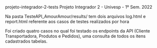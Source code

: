 projeto-integrador-2-tests
Projeto Integrador 2 - Univesp - 1º Sem. 2022

Na pasta TesteAPI_AmourAmour/results/ tem dois arquivos log.html e report.html referente aos casos de testes realizados por hora

Foi criado quatro casos no qual foi testado os endpoints da API (Cliente Transportadora, Produtos e Pedidos), uma consulta de todos os itens cadastrados tabelas.
